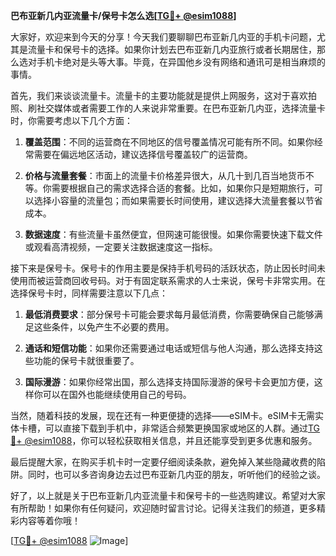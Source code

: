 **巴布亚新几内亚流量卡/保号卡怎么选[[TG💪+ @esim1088](https://t.me/s/esim1088)]**

大家好，欢迎来到今天的分享！今天我们要聊聊巴布亚新几内亚的手机卡问题，尤其是流量卡和保号卡的选择。如果你计划去巴布亚新几内亚旅行或者长期居住，那么选对手机卡绝对是头等大事。毕竟，在异国他乡没有网络和通讯可是相当麻烦的事情。

首先，我们来谈谈流量卡。流量卡的主要功能就是提供上网服务，这对于喜欢拍照、刷社交媒体或者需要工作的人来说非常重要。在巴布亚新几内亚，选择流量卡时，你需要考虑以下几个方面：

1. **覆盖范围**：不同的运营商在不同地区的信号覆盖情况可能有所不同。如果你经常需要在偏远地区活动，建议选择信号覆盖较广的运营商。
   
2. **价格与流量套餐**：市面上的流量卡价格差异很大，从几十到几百当地货币不等。你需要根据自己的需求选择合适的套餐。比如，如果你只是短期旅行，可以选择小容量的流量包；而如果需要长时间使用，建议选择大流量套餐以节省成本。

3. **数据速度**：有些流量卡虽然便宜，但网速可能很慢。如果你需要快速下载文件或观看高清视频，一定要关注数据速度这一指标。

接下来是保号卡。保号卡的作用主要是保持手机号码的活跃状态，防止因长时间未使用而被运营商回收号码。对于有固定联系需求的人士来说，保号卡非常实用。在选择保号卡时，同样需要注意以下几点：

1. **最低消费要求**：部分保号卡可能会要求每月最低消费，你需要确保自己能够满足这些条件，以免产生不必要的费用。

2. **通话和短信功能**：如果你还需要通过电话或短信与他人沟通，那么选择支持这些功能的保号卡就很重要了。

3. **国际漫游**：如果你经常出国，那么选择支持国际漫游的保号卡会更加方便，这样你可以在国外也能继续使用自己的号码。

当然，随着科技的发展，现在还有一种更便捷的选择——eSIM卡。eSIM卡无需实体卡槽，可以直接下载到手机中，非常适合频繁更换国家或地区的人群。通过[TG💪+ @esim1088](https://t.me/s/esim1088)，你可以轻松获取相关信息，并且还能享受到更多优惠和服务。

最后提醒大家，在购买手机卡时一定要仔细阅读条款，避免掉入某些隐藏收费的陷阱。同时，也可以多咨询身边去过巴布亚新几内亚的朋友，听听他们的经验之谈。

好了，以上就是关于巴布亚新几内亚流量卡和保号卡的一些选购建议。希望对大家有所帮助！如果你有任何疑问，欢迎随时留言讨论。记得关注我们的频道，更多精彩内容等着你哦！

[[TG💪+ @esim1088](https://t.me/s/esim1088) ![Image](https://i.postimg.cc/4NQfJmqS/Snipaste-2025-05-13-00-14-12.png)]